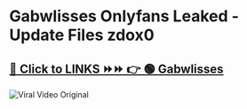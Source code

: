 
 # Gabwlisses Onlyfans Leaked - Update Files zdox0

## <h2><a href="https://clipsfans.com/Gabwlisses&ref=git">🔗 Click to LINKS ⏩⏩ 👉 🟢 Gabwlisses </a></h2>

<a href="https://clipsfans.com/Gabwlisses&ref=git" rel="nofollow" data-target="animated-image.originalLink"><img src="https://i.ibb.co.com/xMMVF88/686577567.gif" alt="Viral Video Original" style="max-width: 100%; display: inline-block;" data-target="animated-image.originalImage"></a>

